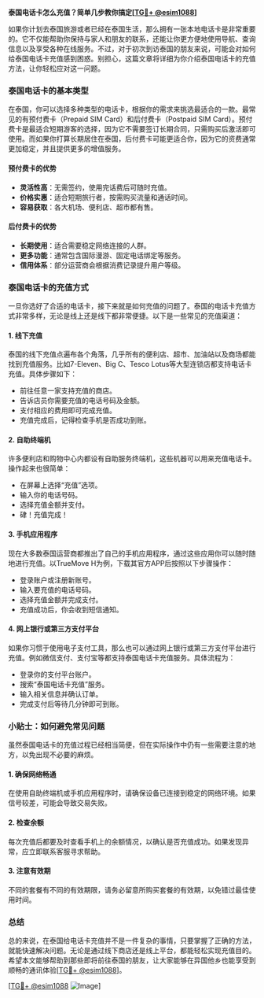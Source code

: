**泰国电话卡怎么充值？简单几步教你搞定[[TG💪+ @esim1088](https://t.me/s/esim1088)]**

如果你计划去泰国旅游或者已经在泰国生活，那么拥有一张本地电话卡是非常重要的。它不仅能帮助你保持与家人和朋友的联系，还能让你更方便地使用导航、查询信息以及享受各种在线服务。不过，对于初次到访泰国的朋友来说，可能会对如何给泰国电话卡充值感到困惑。别担心，这篇文章将详细为你介绍泰国电话卡的充值方法，让你轻松应对这一问题。

### 泰国电话卡的基本类型

在泰国，你可以选择多种类型的电话卡，根据你的需求来挑选最适合的一款。最常见的有预付费卡（Prepaid SIM Card）和后付费卡（Postpaid SIM Card）。预付费卡是最适合短期游客的选择，因为它不需要签订长期合同，只需购买后激活即可使用。而如果你打算长期居住在泰国，后付费卡可能更适合你，因为它的资费通常更加稳定，并且提供更多的增值服务。

#### 预付费卡的优势
- **灵活性高**：无需签约，使用完话费后可随时充值。
- **价格实惠**：适合短期旅行者，按需购买流量和通话时间。
- **容易获取**：各大机场、便利店、超市都有售。

#### 后付费卡的优势
- **长期使用**：适合需要稳定网络连接的人群。
- **更多功能**：通常包含国际漫游、固定电话绑定等服务。
- **信用体系**：部分运营商会根据消费记录提升用户等级。

### 泰国电话卡的充值方式

一旦你选好了合适的电话卡，接下来就是如何充值的问题了。泰国的电话卡充值方式非常多样，无论是线上还是线下都非常便捷。以下是一些常见的充值渠道：

#### 1. 线下充值
泰国的线下充值点遍布各个角落，几乎所有的便利店、超市、加油站以及商场都能找到充值服务。比如7-Eleven、Big C、Tesco Lotus等大型连锁店都支持电话卡充值。具体步骤如下：
- 前往任意一家支持充值的商店。
- 告诉店员你需要充值的电话号码及金额。
- 支付相应的费用即可完成充值。
- 充值完成后，记得检查手机是否成功到账。

#### 2. 自助终端机
许多便利店和购物中心内都设有自助服务终端机，这些机器可以用来充值电话卡。操作起来也很简单：
- 在屏幕上选择“充值”选项。
- 输入你的电话号码。
- 选择充值金额并支付。
- 硉！充值完成！

#### 3. 手机应用程序
现在大多数泰国运营商都推出了自己的手机应用程序，通过这些应用你可以随时随地进行充值。以TrueMove H为例，下载其官方APP后按照以下步骤操作：
- 登录账户或注册新账号。
- 输入要充值的电话号码。
- 选择充值金额并完成支付。
- 充值成功后，你会收到短信通知。

#### 4. 网上银行或第三方支付平台
如果你习惯于使用电子支付工具，那么也可以通过网上银行或第三方支付平台进行充值。例如微信支付、支付宝等都支持泰国电话卡充值服务。具体流程为：
- 登录你的支付平台账户。
- 搜索“泰国电话卡充值”服务。
- 输入相关信息并确认订单。
- 完成支付后等待几分钟即可到账。

### 小贴士：如何避免常见问题

虽然泰国电话卡的充值过程已经相当简便，但在实际操作中仍有一些需要注意的地方，以免出现不必要的麻烦。

#### 1. 确保网络畅通
在使用自助终端机或手机应用程序时，请确保设备已连接到稳定的网络环境。如果信号较差，可能会导致交易失败。

#### 2. 检查余额
每次充值后都要及时查看手机上的余额情况，以确认是否充值成功。如果发现异常，应立即联系客服寻求帮助。

#### 3. 注意有效期
不同的套餐有不同的有效期限，请务必留意所购买套餐的有效期，以免错过最佳使用时间。

### 总结

总的来说，在泰国给电话卡充值并不是一件复杂的事情，只要掌握了正确的方法，就能快速解决问题。无论是通过线下商店还是线上平台，都能轻松实现充值目的。希望本文能够帮助到那些即将前往泰国的朋友，让大家能够在异国他乡也能享受到顺畅的通讯体验[[TG💪+ @esim1088](https://t.me/s/esim1088)]。

[[TG💪+ @esim1088](https://t.me/s/esim1088) ![Image](https://i.postimg.cc/4NQfJmqS/Snipaste-2025-05-13-00-14-12.png)]